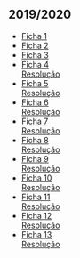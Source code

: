 ## 2019/2020
* [Ficha 1](f1-1920.pdf)
* [Ficha 2](f2-1920.pdf)
* [Ficha 3](f3-1920.pdf)
* [Ficha 4](f4-1920.pdf)
<br> [Resolução](f4-1920-res.pdf)<br>
* [Ficha 5](f5-1920.pdf)
<br> [Resolução](f5-1920-res.pdf)<br>
* [Ficha 6](f6-1920.pdf)
<br> [Resolução](f6-1920-res.pdf)<br>
* [Ficha 7](f7-1920.pdf)
<br> [Resolução](f7-1920-res.pdf)<br>
* [Ficha 8](f8-1920.pdf)
<br> [Resolução](f8-1920-res.pdf)<br>
* [Ficha 9](f9-1920.pdf)
<br> [Resolução](f9-1920-res.pdf)<br>
* [Ficha 10](f10-1920.pdf)
<br> [Resolução](f10-1920-res.pdf)<br>
* [Ficha 11](f11-1920.pdf)
<br> [Resolução](f11-1920-res.pdf)<br>
* [Ficha 12](f12-1920.pdf)
<br> [Resolução](f12-1920-res.pdf)<br>
* [Ficha 13](f13-1920.pdf)
<br> [Resolução](f13-1920-res.pdf)
